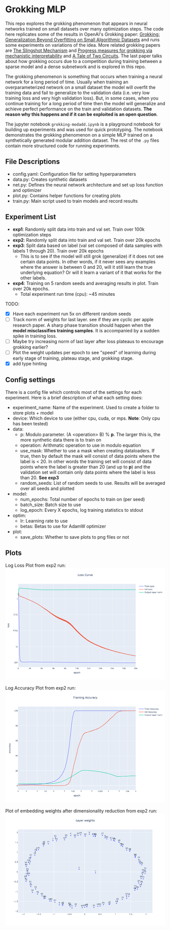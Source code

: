 # Grokking MLP

This repo explores the grokking phenomenon that appears in neural networks trained on small datasets over many optimization steps. The code here replicates some of the results in OpenAI's Grokking paper: [Grokking: Generalization Beyond Overfitting on Small Algorithmic Datasets](https://arxiv.org/abs/2201.02177) and runs some experiments on variations of the idea. More related grokking papers are [The Slingshot Mechanism](https://arxiv.org/abs/2206.04817) and [Progress measures for grokking via mechanistic interpretability](https://arxiv.org/abs/2301.05217) and [A Tale of Two Circuits](https://arxiv.org/abs/2303.11873). The last paper talks about how grokking occurs due to a competition during training between a sparse model and a dense subnetwork and is explored in this repo.

The grokking phenomenon is something that occurs when training a neural network for a long period of time. Usually when training an overparameterized network on a small dataset the model will overfit the training data and fail to generalize to the validation data (i.e. very low training loss and very high validation loss). But, in some cases, when you continue training for a long period of time then the model will generalize and achieve perfect performance on the train and validation datasets. **The reason why this happens and if it can be exploited is an open question**.

The jupyter notebook `grokking-modadd.ipynb` is a playground notebook for building up experiments and was used for quick prototyping. The notebook demonstrates the grokking phenomenon on a simple MLP trained on a synthetically generated modular addition dataset. The rest of the `.py` files contain more structured code for running experiments.

## File Descriptions

* config.yaml: Configuration file for setting hyperparameters
* data.py: Creates synthetic datasets
* net.py: Defines the neural network architecture and set up loss function and optimizer
* plot.py: Contains helper functions for creating plots
* train.py: Main script used to train models and record results

## Experiment List

* **exp1**: Randomly split data into train and val set. Train over 100k optimization steps
* **exp2**: Randomly split data into train and val set. Train over 20k epochs
* **exp3**: Split data based on label (val set composed of data samples with labels 1 through 20). Train over 20k epochs
  * This is to see if the model will still grok (generalize) if it does not see certain data points. In other words, if it never sees any examples where the answer is between 0 and 20, will it still learn the true underlying equation? Or will it learn a variant of it that works for the other labels.
* **exp4**: Training on 5 random seeds and averaging results in plot. Train over 20k epochs.
  * Total experiment run time (cpu): ~45 minutes

TODO:
- [x] Have each experiment run 5x on different random seeds
- [ ] Track norm of weights for last layer. see if they are cyclic per apple research paper. A sharp phase transition should happen when the **model misclassifies training samples**. It is accompanied by a sudden spike in training loss.
- [ ] Maybe try increasing norm of last layer after loss plateaus to encourage grokking earlier?
- [ ] Plot the weight updates per epoch to see "speed" of learning during early stage of training, plateau stage, and grokking stage.
- [x] add type hinting

## Config settings

There is a config file which controls most of the settings for each experiment. Here is a brief description of what each setting does:

* experiment_name: Name of the experiment. Used to create a folder to store plots + model
* device: Which device to use (either cpu, cuda, or mps. **Note**: Only cpu has been tested)
* data:
  * p: Modulo parameter. (A \<operation\> B) % **p**. The larger this is, the more synthetic data there is to train on
  * operation: Arithmatic operation to use in modulo equation 
  * use_mask: Whether to use a mask when creating dataloaders. If true, then by default the mask will consist of data points where the label is < 20. In other words the training set will consist of data points where the label is greater than 20 (and up to **p**) and the validation set will contain only data points where the label is less than 20. **See exp3**
  * random_seeds: List of random seeds to use. Results will be averaged over all seeds and plotted
* model:
  * num_epochs: Total number of epochs to train on (per seed)
  * batch_size: Batch size to use
  * log_epoch: Every X epochs, log training statistics to stdout
* optim:
  * lr: Learning rate to use
  * betas: Betas to use for AdamW optimizer
* plot:
  * save_plots: Whether to save plots to png files or not

## Plots

Log Loss Plot from exp2 run:
![Exp2: Log Loss Plot](exp2/losslog.png "Log Loss Plot")

Log Accuracy Plot from exp2 run:
![Exp2: Log Accuracy Plot](exp2/acclog.png "Log Accuracy Plot")

Plot of embedding weights after dimensionality reduction from exp2 run:
![Exp2: Embed weights](exp2/wts_dimred_embed.png "Embed Weights Plot")